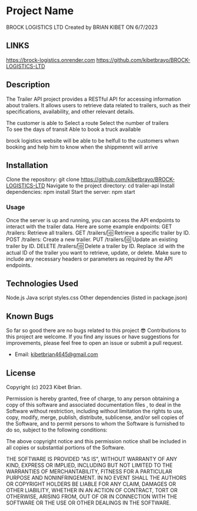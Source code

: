 # Project Name
BROCK LOGISTICS LTD
Created by BRIAN KIBET ON 6/7/2023

## LINKS 
https://brock-logistics.onrender.com
https://github.com/kibetbrayo/BROCK-LOGISTICS-LTD
## Description
The Trailer API project provides a RESTful API for accessing information about trailers. It allows users to retrieve data related to trailers, such as their specifications, availability, and other relevant details.

The customer is able to 
Select a route
Select the number of trailers  
To see the days of transit
Able to book a truck available

brock logistics website will be able to be helfull to the customers whwn booking and help him to know when the shippmennt will arrive
## Installation
Clone the repository: git clone https://github.com/kibetbrayo/BROCK-LOGISTICS-LTD
Navigate to the project directory: cd trailer-api
Install dependencies: npm install
Start the server: npm start

### Usage
Once the server is up and running, you can access the API endpoints to interact with the trailer data. Here are some example endpoints:
GET /trailers: Retrieve all trailers.
GET /trailers/:id: Retrieve a specific trailer by ID.
POST /trailers: Create a new trailer.
PUT /trailers/:id: Update an existing trailer by ID.
DELETE /trailers/:id: Delete a trailer by ID.
Replace :id with the actual ID of the trailer you want to retrieve, update, or delete.
Make sure to include any necessary headers or parameters as required by the API endpoints.

## Technologies Used
Node.js
Java script
styles.css
Other dependencies (listed in package.json)

## Known Bugs

So far so good there are no bugs related to this project 😎
Contributions to this project are welcome. If you find any issues or have suggestions for improvements, please feel free to open an issue or submit a pull request.


- Email: kibetbrian4645@gmail.com

## License

Copyright (c) 2023 Kibet Brian.

Permission is hereby granted, free of charge, to any person obtaining a copy
of this software and associated documentation files , to deal
in the Software without restriction, including without limitation the rights
to use, copy, modify, merge, publish, distribute, sublicense, and/or sell
copies of the Software, and to permit persons to whom the Software is
furnished to do so, subject to the following conditions:

The above copyright notice and this permission notice shall be included in all
copies or substantial portions of the Software.

THE SOFTWARE IS PROVIDED "AS IS", WITHOUT WARRANTY OF ANY KIND, EXPRESS OR
IMPLIED, INCLUDING BUT NOT LIMITED TO THE WARRANTIES OF MERCHANTABILITY,
FITNESS FOR A PARTICULAR PURPOSE AND NONINFRINGEMENT. IN NO EVENT SHALL THE
AUTHORS OR COPYRIGHT HOLDERS BE LIABLE FOR ANY CLAIM, DAMAGES OR OTHER
LIABILITY, WHETHER IN AN ACTION OF CONTRACT, TORT OR OTHERWISE, ARISING FROM,
OUT OF OR IN CONNECTION WITH THE SOFTWARE OR THE USE OR OTHER DEALINGS IN THE
SOFTWARE.


